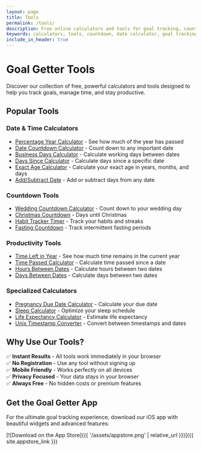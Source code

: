 ```yaml
---
layout: page
title: Tools
permalink: /tools/
description: Free online calculators and tools for goal tracking, countdowns, date calculations, and more. All tools work instantly in your browser.
keywords: calculators, tools, countdown, date calculator, goal tracking, productivity tools
include_in_header: true
---
```


# Goal Getter Tools

Discover our collection of free, powerful calculators and tools designed to help you track goals, manage time, and stay productive.

## Popular Tools

### Date & Time Calculators
- [Percentage Year Calculator](/tools/percentage-year-calculator) - See how much of the year has passed
- [Date Countdown Calculator](/tools/date-countdown-calculator) - Count down to any important date
- [Business Days Calculator](/tools/business-days-calculator) - Calculate working days between dates
- [Days Since Calculator](/tools/days-since-calculator) - Calculate days since a specific date
- [Exact Age Calculator](/tools/exact-age-calculator) - Calculate your exact age in years, months, and days
- [Add/Subtract Date](/tools/add-subtract-date) - Add or subtract days from any date

### Countdown Tools
- [Wedding Countdown Calculator](/tools/wedding-countdown-calculator) - Count down to your wedding day
- [Christmas Countdown](/tools/christmas-countdown) - Days until Christmas
- [Habit Tracker Timer](/tools/habit-tracker-timer) - Track your habits and streaks
- [Fasting Countdown](/tools/fasting-countdown) - Track intermittent fasting periods

### Productivity Tools
- [Time Left in Year](/tools/time-left-in-year) - See how much time remains in the current year
- [Time Passed Calculator](/tools/time-passed-calculator) - Calculate time passed since a date
- [Hours Between Dates](/tools/hours-between-dates) - Calculate hours between two dates
- [Days Between Dates](/tools/days-between-dates) - Calculate days between two dates

### Specialized Calculators
- [Pregnancy Due Date Calculator](/tools/pregnancy-due-date-calculator) - Calculate your due date
- [Sleep Calculator](/tools/sleep-calculator) - Optimize your sleep schedule
- [Life Expectancy Calculator](/tools/life-expectancy) - Estimate life expectancy
- [Unix Timestamp Converter](/tools/unix-timestamp-converter) - Convert between timestamps and dates

## Why Use Our Tools?

✅ **Instant Results** - All tools work immediately in your browser  
✅ **No Registration** - Use any tool without signing up  
✅ **Mobile Friendly** - Works perfectly on all devices  
✅ **Privacy Focused** - Your data stays in your browser  
✅ **Always Free** - No hidden costs or premium features  

## Get the Goal Getter App

For the ultimate goal tracking experience, download our iOS app with beautiful widgets and advanced features:

[![Download on the App Store]({{ '/assets/appstore.png' | relative_url }})]({{ site.appstore_link }})

<script type="application/ld+json">
{
  "@context": "https://schema.org",
  "@type": "WebApplication",
  "name": "Goal Getter Tools",
  "description": "Free online calculators and tools for goal tracking, countdowns, and date calculations",
  "url": "https://goalgetter.app/tools/",
  "applicationCategory": "ProductivityApplication",
  "operatingSystem": "Web Browser",
  "offers": {
    "@type": "Offer",
    "price": "0",
    "priceCurrency": "USD"
  },
  "creator": {
    "@type": "Organization",
    "name": "Goal Getter"
  },
  "featureList": [
    "Date Calculators",
    "Countdown Tools", 
    "Productivity Tools",
    "Specialized Calculators",
    "Mobile Friendly",
    "Privacy Focused"
  ]
}
</script>
